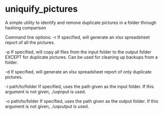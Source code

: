 # uniquify_pictures
A simple utility to identify and remove duplicate pictures in a folder through hashing comparison

Command line options:
-r
If specified, will generate an xlsx spreadsheet report of all the pictures.

-p
If specified, will copy all files from the input folder to the output folder EXCEPT for duplicate pictures.
Can be used for cleaning up backups from a folder.

-d
If specified, will generate an xlsx spreadsheet report of only duplicate pictures.

-i path/to/folder
If specified, uses the path given as the input folder.
If this argument is not given, ./uqinput is used.

-o path/to/folder
If specified, uses the path given as the output folder.
If this argument is not given, ./uqoutput is used.
